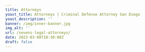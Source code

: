 ```yaml
---
title: Attorneys
yoast_title: Attorneys | Criminal Defense Attorney San Diego
yoast_description: ''
banner: /img/inner-banner.jpg
img_alt: ''
url: /sevens-legal-attorneys/
date: 2023-03-08T18:30:00Z
draft: false
---
```

